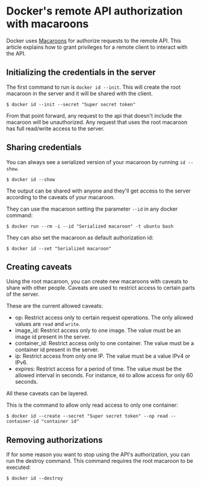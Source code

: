 # Docker's remote API authorization with macaroons

Docker uses [Macaroons](http://research.google.com/pubs/pub41892.html) for authorize requests to the remote API. This article explains how to grant privileges for a remote client to interact with the API.

## Initializing the credentials in the server

The first command to run is `docker id --init`. This will create the root macaroon in the server and it will be shared with the client.

```
$ docker id --init --secret "Super secret token"
```

From that point forward, any request to the api that doesn't include the macaroon will be unauthorized. Any request that uses the root macaroon has full read/write access to the server.

## Sharing credentials

You can always see a serialized version of your macaroon by running `id --show`.

```
$ docker id --show
```

The output can be shared with anyone and they'll get access to the server according to the caveats of your macaroon.

They can use the macaroon setting the parameter `--id` in any docker command:

```
$ docker run --rm -i --id "Serialized macaroon" -t ubuntu bash
```

They can also set the macaroon as default authorization id:

```
$ docker id --set "Serialized macaroon"
```

## Creating caveats

Using the root macaroon, you can create new macaroons with caveats to share with other people. Caveats are used to restrict access to certain parts of the server.

These are the current allowed caveats:

- op: Restrict access only to certain request operations. The only allowed values are `read` and `write`.
- image_id: Restrict access only to one image. The value must be an image id present in the server.
- container_id: Restrict access only to one container. The value must be a container id present in the server.
- ip: Restrict access from only one IP. The value must be a value IPv4 or IPv6.
- expires: Restrict access for a period of time. The value must be the allowed interval in seconds. For instance, `60` to allow access for only 60 seconds.

All these caveats can be layered.

This is the command to allow only read access to only one container:

```
$ docker id --create --secret "Super secret token" --op read --container-id "container id"
```

## Removing authorizations

If for some reason you want to stop using the API's authorization, you can run the destroy command. This command requires the root macaroon to be executed:

```
$ docker id --destroy
```
